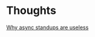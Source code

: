 # Thoughts

[Why async standups are useless](https://github.com/mquan/thoughts/blob/main/why-async-standups-are-useless.md)
